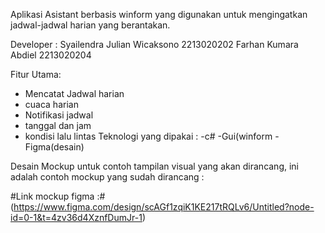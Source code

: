 Aplikasi Asistant berbasis winform yang digunakan untuk mengingatkan jadwal-jadwal harian yang berantakan.

Developer :
Syailendra Julian Wicaksono
2213020202
Farhan Kumara Abdiel
2213020204

Fitur Utama:
- Mencatat Jadwal harian
- cuaca harian
- Notifikasi jadwal
- tanggal dan jam
- kondisi lalu lintas
Teknologi yang dipakai :
-c#
-Gui(winform
-Figma(desain)

Desain Mockup
untuk contoh tampilan visual yang akan dirancang, ini adalah contoh mockup yang sudah dirancang :

#Link mockup figma :#(https://www.figma.com/design/scAGf1zqiK1KE217tRQLv6/Untitled?node-id=0-1&t=4zv36d4XznfDumJr-1)
